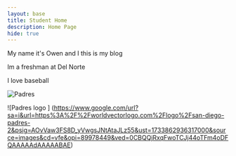 ```yaml
---
layout: base
title: Student Home 
description: Home Page
hide: true
---
```


My name it's Owen and I this is my blog

Im a freshman at Del Norte

I love baseball

![Padres ](https://www.google.com/url?sa=i&url=https%3A%2F%2Fwww.yellowpop.com%2Fproducts%2Fsan-diego-padres-rounded-logo-led-neon-sign&psig=AOvVaw0nsRDFlzEQiQjWhTsJrzqS&ust=1733862580065000&source=images&cd=vfe&opi=89978449&ved=0CBEQjRxqFwoTCOCZ-8_Dm4oDFQAAAAAdAAAAABAJ)

![Padres logo ] (https://www.google.com/url?sa=i&url=https%3A%2F%2Fworldvectorlogo.com%2Flogo%2Fsan-diego-padres-2&psig=AOvVaw3FS8D_yVwgsJNtAtaJLz55&ust=1733862936317000&source=images&cd=vfe&opi=89978449&ved=0CBQQjRxqFwoTCJj44oTFm4oDFQAAAAAdAAAAABAE)